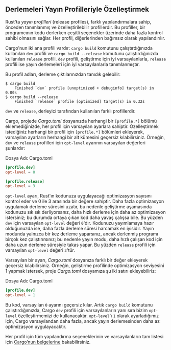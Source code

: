 ## Derlemeleri Yayın Profilleriyle Özelleştirmek

Rust'ta _yayın profilleri_ (release profiles), farklı yapılandırmalara sahip, önceden tanımlanmış ve özelleştirilebilir profillerdir. Bu profiller, bir programcının kodu derlerken çeşitli seçenekler üzerinde daha fazla kontrol sahibi olmasını sağlar. Her profil, diğerlerinden bağımsız olarak yapılandırılır.

Cargo'nun iki ana profili vardır: `cargo build` komutunu çalıştırdığınızda kullanılan `dev` profili ve `cargo build --release` komutunu çalıştırdığınızda kullanılan `release` profili. `dev` profili, geliştirme için iyi varsayılanlarla, `release` profili ise yayın derlemeleri için iyi varsayılanlarla tanımlanmıştır.

Bu profil adları, derleme çıktılarınızdan tanıdık gelebilir:

<!-- manuel-yenileme
herhangi bir yerde şunu çalıştırın:
cargo build
cargo build --release
ve aşağıdaki çıktının doğru olduğundan emin olun
-->

```console
$ cargo build
    Finished `dev` profile [unoptimized + debuginfo] target(s) in 0.00s
$ cargo build --release
    Finished `release` profile [optimized] target(s) in 0.32s
```

`dev` ve `release`, derleyici tarafından kullanılan farklı profillerdir.

Cargo, projede _Cargo.toml_ dosyanızda herhangi bir `[profile.*]` bölümü eklemediğinizde, her profil için varsayılan ayarlara sahiptir. Özelleştirmek istediğiniz herhangi bir profil için `[profile.*]` bölümleri ekleyerek, varsayılan ayarların herhangi bir alt kümesini geçersiz kılabilirsiniz. Örneğin, `dev` ve `release` profilleri için `opt-level` ayarının varsayılan değerleri şunlardır:

<span class="filename">Dosya Adı: Cargo.toml</span>

```toml
[profile.dev]
opt-level = 0

[profile.release]
opt-level = 3
```

`opt-level` ayarı, Rust'ın kodunuza uygulayacağı optimizasyon sayısını kontrol eder ve 0 ile 3 arasında bir değere sahiptir. Daha fazla optimizasyon uygulamak derleme süresini uzatır, bu nedenle geliştirme aşamasında kodunuzu sık sık derliyorsanız, daha hızlı derleme için daha az optimizasyon istersiniz; bu durumda ortaya çıkan kod daha yavaş çalışsa bile. Bu yüzden `dev` için varsayılan `opt-level` değeri `0`'dır. Kodunuzu yayımlamaya hazır olduğunuzda ise, daha fazla derleme süresi harcamak en iyisidir. Yayın modunda yalnızca bir kez derleme yaparsınız, ancak derlenmiş programı birçok kez çalıştırırsınız; bu nedenle yayın modu, daha hızlı çalışan kod için daha uzun derleme süresiyle takas yapar. Bu yüzden `release` profili için varsayılan `opt-level` değeri `3`'tür.

Varsayılan bir ayarı, _Cargo.toml_ dosyanıza farklı bir değer ekleyerek geçersiz kılabilirsiniz. Örneğin, geliştirme profilinde optimizasyon seviyesini 1 yapmak istersek, proje _Cargo.toml_ dosyamıza şu iki satırı ekleyebiliriz:

<span class="filename">Dosya Adı: Cargo.toml</span>

```toml
[profile.dev]
opt-level = 1
```

Bu kod, varsayılan `0` ayarını geçersiz kılar. Artık `cargo build` komutunu çalıştırdığımızda, Cargo `dev` profili için varsayılanların yanı sıra bizim `opt-level` özelleştirmemizi de kullanacaktır. `opt-level`'ı `1` olarak ayarladığımız için, Cargo varsayılandan daha fazla, ancak yayın derlemesinden daha az optimizasyon uygulayacaktır.

Her profil için tüm yapılandırma seçeneklerinin ve varsayılanların tam listesi için [Cargo’nun belgelerine](https://doc.rust-lang.org/cargo/reference/profiles.html) bakabilirsiniz.
